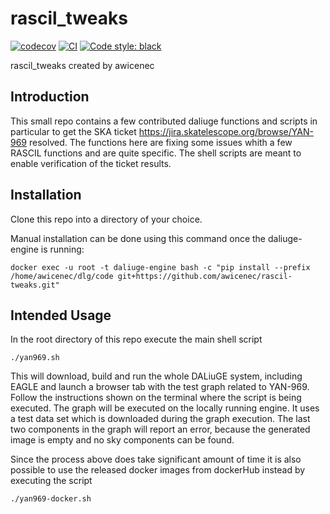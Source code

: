 # rascil_tweaks

[![codecov](https://codecov.io/gh/awicenec/rascil-tweaks/branch/main/graph/badge.svg?token=rascil-tweaks_token_here)](https://codecov.io/gh/awicenec/rascil-tweaks)
[![CI](https://github.com/awicenec/rascil-tweaks/actions/workflows/main.yml/badge.svg)](https://github.com/awicenec/rascil-tweaks/actions/workflows/main.yml)
[![Code style: black](https://img.shields.io/badge/code%20style-black-000000.svg)](https://github.com/psf/black)


rascil_tweaks created by awicenec

## Introduction

This small repo contains a few contributed daliuge functions and scripts in particular to get the SKA ticket https://jira.skatelescope.org/browse/YAN-969 resolved. The functions here are fixing some issues whith a few RASCIL functions and are quite specific. The shell scripts are meant to enable verification of the ticket results.

## Installation

Clone this repo into a directory of your choice.

Manual installation can be done using this command once the daliuge-engine is running:
```
docker exec -u root -t daliuge-engine bash -c "pip install --prefix /home/awicenec/dlg/code git+https://github.com/awicenec/rascil-tweaks.git"
```

## Intended Usage

In the root directory of this repo execute the main shell script

```
./yan969.sh
```
This will download, build and run the whole DALiuGE system, including EAGLE and launch a browser tab with the test graph related to YAN-969. Follow the instructions shown on the terminal where the script is being executed. The graph will be executed on the locally running engine. It uses a test data set which is downloaded during the graph execution. The last two components in the graph will report an error, because the generated image is empty and no sky components can be found.

Since the process above does take significant amount of time it is also possible to use the released docker images from dockerHub instead by executing the script

```
./yan969-docker.sh
```

